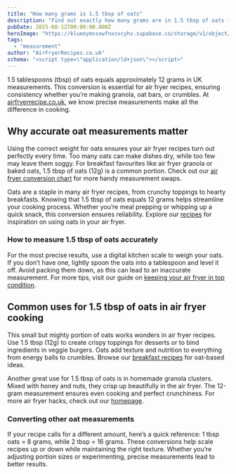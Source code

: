 ```yaml
---
title: "How many grams is 1.5 tbsp of oats"
description: "Find out exactly how many grams are in 1.5 tbsp of oats for perfect air fryer recipes. Includes UK conversions and handy tips!"
pubDate: 2025-08-12T00:00:00.000Z
heroImage: "https://klueoymssxwfnxsvcyhv.supabase.co/storage/v1/object/public/md/how-many-grams-is-1-5-tbsp-of-oats-3adb3485.webp"
tags:
  - "measurement"
author: "AirFryerRecipes.co.uk"
schema: "<script type=\"application/ld+json\"></script>"
---
```


<p>1.5 tablespoons (tbsp) of oats equals approximately 12 grams in UK measurements. This conversion is essential for air fryer recipes, ensuring consistency whether you’re making granola, oat bars, or crumbles. At <a href=https://www.airfryerrecipe.co.uk/>airfryerrecipe.co.uk</a>, we know precise measurements make all the difference in cooking.</p>  

<h2>Why accurate oat measurements matter</h2>  
<p>Using the correct weight for oats ensures your air fryer recipes turn out perfectly every time. Too many oats can make dishes dry, while too few may leave them soggy. For breakfast favourites like air fryer granola or baked oats, 1.5 tbsp of oats (12g) is a common portion. Check out our <a href=https://www.airfryerrecipe.co.uk/air-fryer-conversion-chart>air fryer conversion chart</a> for more handy measurement swaps.</p>  

<p>Oats are a staple in many air fryer recipes, from crunchy toppings to hearty breakfasts. Knowing that 1.5 tbsp of oats equals 12 grams helps streamline your cooking process. Whether you’re meal prepping or whipping up a quick snack, this conversion ensures reliability. Explore our <a href=https://www.airfryerrecipe.co.uk/recipes>recipes</a> for inspiration on using oats in your air fryer.</p>  

<h3>How to measure 1.5 tbsp of oats accurately</h3>  
<p>For the most precise results, use a digital kitchen scale to weigh your oats. If you don’t have one, lightly spoon the oats into a tablespoon and level it off. Avoid packing them down, as this can lead to an inaccurate measurement. For more tips, visit our guide on <a href=https://www.airfryerrecipe.co.uk/air-fryer-cleaner>keeping your air fryer in top condition</a>.</p>  

<h2>Common uses for 1.5 tbsp of oats in air fryer cooking</h2>  
<p>This small but mighty portion of oats works wonders in air fryer recipes. Use 1.5 tbsp (12g) to create crispy toppings for desserts or to bind ingredients in veggie burgers. Oats add texture and nutrition to everything from energy balls to crumbles. Browse our <a href=https://www.airfryerrecipe.co.uk/recipe-category/breakfast>breakfast recipes</a> for oat-based ideas.</p>  

<p>Another great use for 1.5 tbsp of oats is in homemade granola clusters. Mixed with honey and nuts, they crisp up beautifully in the air fryer. The 12-gram measurement ensures even cooking and perfect crunchiness. For more air fryer hacks, check out our <a href=https://www.airfryerrecipe.co.uk/>homepage</a>.</p>  

<h3>Converting other oat measurements</h3>  
<p>If your recipe calls for a different amount, here’s a quick reference: 1 tbsp oats = 8 grams, while 2 tbsp = 16 grams. These conversions help scale recipes up or down while maintaining the right texture. Whether you’re adjusting portion sizes or experimenting, precise measurements lead to better results.</p>